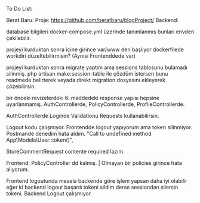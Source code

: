 To Do List:

<!-- 1. vendor node_modules gibi klasörlerdeki kodların kaldırılması gerekiyor. bunların repo'ya yollanmaması gerekiyor.//ok
2. mysql_data'nında yollanmaması lazım. //ok
3. request validation kullanılacak. //ok
4. 'berat123@gmail.com' bu tarz statik şeyler olmamalı. env üzerinden config'den alınmalı. //done using packages
5. policies tek key ile tek satır policy gelmeli. //ok-->
<!-- 6. api'deki response yapısının düzenlenmesi gerekiyor. bunun için bir response class'ı oluşturulabilir. //ok, might check later though
7. kategori verileri db'den fe'den direk alınıyor. ???
8. 
Http::withHeaders(['Authorization' => session('api_token')])
->post(env('API_URL') . "/api/posts/{$postId}/comments", $request->all());
bu kod çok tekrar ediliyor. bunun yerine bir fonksiyon yazılabilir.
 9. bir çok gereksiz yorum satırları bulunuyor. bunlar kaldırılmalı. //ok
10. http://api_nginx/api/login -> api_nginx env üzerinden config'den belirtilen değer gelmeli. //ok -->

Berat Baru:
Proje: https://github.com/beratbaru/blogProject/
Backend:

database bilgileri docker-compose.yml üzerinde tanımlanmış bunları envden çekilebilir.

projeyi kurduktan sonra içine girince var/www den başlıyor dockerfilede workdiri düzeltebilirmisin? (Aynısı Frontenddede var)

<!-- projeyi kurarken storage klasöründe framework klasörünü silmişsin bundan kaynaklı projeyi kurarken hata aldım. (Aynısı Frontenddede var) -->

projeyi kurduktan sonra migrate yaptım ama sessions tablosunu bulamadı silinmiş. php artisan make:session-table ile çözdüm istersen bunu readmede belirterek veyada direkt migration dosyasını ekleyerek çözebilirsin.

bir önceki revizelerdeki 6. maddedeki response yapısı hepsine uyarlanmamış. AuthControllerde, PolicyControllerde, ProfileControllerde.

AuthControllerde Loginde Validationu Requests kullanabilirsin.


Logout kodu çalışmıyor. Frontendde logout yapıyorum ama token silinmiyor. Postmande denedim hata aldım. "Call to undefined method App\\Models\\User::token()",

StoreCommentRequest contente required lazım


Frontend:
PolicyController dd kalmış. | Olmayan bir policies girince hata alıyorum.

Frontend logoutunda mesela backende göre işlem yapsan daha iyi olabilir eğer ki backend logout başarılı tokeni sildim derse sessiondan silersin tokeni. Backend Logout çalışmıyor.